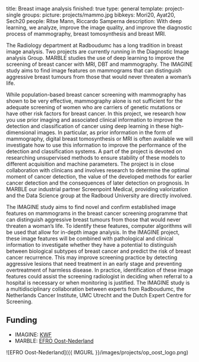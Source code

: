title: Breast image analysis
finished: true
type: general
template: project-single
groups:
picture: projects/mammo.jpg
bibkeys: Mori20, Ayat20, Sech20
people: Ritse Mann, Riccardo Samperna
description: With deep learning, we analyze, improve the image quality, and improve the diagnostic process of mammography, breast tomosynthesis and breast MRI. 

The Radiology department at Radboudumc has a long tradition in breast image analysis. Two projects are currently running in the Diagnostic Image analysis Group. MARBLE studies the use of deep learning to improve the screening of breast cancer with MRI, DBT and mammography. The IMAGINE study aims to find image features on mammograms that can distinguish aggressive breast tumours from those that would never threaten a woman’s life.

While population-based breast cancer screening with mammography has shown to be very effective, mammography alone is not sufficient for the adequate screening of women who are carriers of genetic mutations or have other risk factors for breast cancer. In this project, we research how you use prior imaging and associated clinical information to improve the detection and classification of cancer using deep learning in these high-dimensional images. In particular, as prior information in the form of mammography, digital breast tomosynthesis or MRI is often available we will investigate how to use this information to improve the performance of the detection and classification systems. A part of the project is devoted on researching unsupervised methods to ensure stability of these models to different acquisition and machine parameters. The project is in close collaboration with clinicans and involves research to determine the optimal moment of cancer detection, the value of the developed methods for earlier cancer detection and the consequences of later detection on prognosis. In MARBLE our industrial partner Screenpoint Medical, providing valorization and the Data Science group at the Radboud University are directly involved.

The IMAGINE study aims to find novel and confirm established image features on mammograms in the breast cancer screening programme that can distinguish aggressive breast tumours from those that would never threaten a woman’s life. To identify these features, computer algorithms will be used that allow for in-depth image analysis. In the IMAGINE project, these image features will be combined with pathological and clinical information to investigate whether they have a potential to distinguish between biological subtypes of breast cancer and predict the risk of breast cancer recurrence. This may improve screening practice by detecting aggressive lesions that need treatment in an early stage and preventing overtreatment of harmless disease.  In practice, identification of these image features could assist the screening radiologist in deciding when referral to a hospital is necessary or when monitoring is justified. The IMAGINE study is a multidisciplinary collaboration between experts from Radboudumc, the Netherlands Cancer Institute, UMC Utrecht and the Dutch Expert Centre for Screening.

## Funding
* IMAGINE: [KWF](https://kwf.nl/)
* MARBLE: [EFRO Oost-Nederland](https://www.op-oost.eu/)

![EFRO Oost-Nederland]({{ IMGURL }}/images/projects/op_oost_logo.png)
